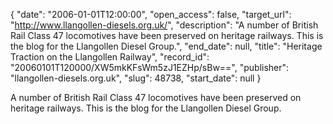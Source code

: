 {
  "date": "2006-01-01T12:00:00", 
  "open_access": false, 
  "target_url": "http://www.llangollen-diesels.org.uk/", 
  "description": "A number of British Rail Class 47 locomotives have been preserved on heritage railways. This is the blog for the Llangollen Diesel Group.", 
  "end_date": null, 
  "title": "Heritage Traction on the Llangollen Railway", 
  "record_id": "20060101T120000/XW5mkKFsWm5zJ1EZHp/sBw==", 
  "publisher": "llangollen-diesels.org.uk", 
  "slug": 48738, 
  "start_date": null
}

A number of British Rail Class 47 locomotives have been preserved on heritage railways. This is the blog for the Llangollen Diesel Group.